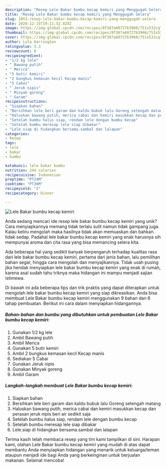 ```yaml
---
description: "Resep Lele Bakar bumbu kecap kemiri yang Menggugah Selera"
title: "Resep Lele Bakar bumbu kecap kemiri yang Menggugah Selera"
slug: 1053-resep-lele-bakar-bumbu-kecap-kemiri-yang-menggugah-selera
date: 2020-12-15T19:11:52.828Z
image: https://img-global.cpcdn.com/recipes/8f387a60727b3960/751x532cq70/lele-bakar-bumbu-kecap-kemiri-foto-resep-utama.jpg
thumbnail: https://img-global.cpcdn.com/recipes/8f387a60727b3960/751x532cq70/lele-bakar-bumbu-kecap-kemiri-foto-resep-utama.jpg
cover: https://img-global.cpcdn.com/recipes/8f387a60727b3960/751x532cq70/lele-bakar-bumbu-kecap-kemiri-foto-resep-utama.jpg
author: Lula Harrington
ratingvalue: 3.3
reviewcount: 8
recipeingredient:
- "1/2 kg lele"
- " Bawang putih"
- " Merica"
- "5 butir kemiri"
- "2 bungkus kemasan kecil Kecap manis"
- "5 Cabai"
- " Jeruk nipis"
- " Minyak goreng"
- " Garam"
recipeinstructions:
- "Siapkan bahan"
- "Bersihkan lele beri garam dan kaldu bubuk lalu Goreng setengah matang"
- "Haluskan bawang putih, merica cabai dan kemiri masukkan kecap dan perasan jeruk nipis beri air sedikit saja"
- "Setelah bumbu halus siap, rendam lele dengan bumbu kecap"
- "Setelah bumbu meresap lele siap dibakar"
- "Lele.siap di hidangkan bersama.sambal dan lalapan"
categories:
- Resep
tags:
- lele
- bakar
- bumbu

katakunci: lele bakar bumbu 
nutrition: 244 calories
recipecuisine: Indonesian
preptime: "PT24M"
cooktime: "PT36M"
recipeyield: "2"
recipecategory: Dinner

---
```



![Lele Bakar bumbu kecap kemiri](https://img-global.cpcdn.com/recipes/8f387a60727b3960/751x532cq70/lele-bakar-bumbu-kecap-kemiri-foto-resep-utama.jpg)

Anda sedang mencari ide resep lele bakar bumbu kecap kemiri yang unik? Cara menyiapkannya memang tidak terlalu sulit namun tidak gampang juga. Kalau keliru mengolah maka hasilnya tidak akan memuaskan dan bahkan tidak sedap. Padahal lele bakar bumbu kecap kemiri yang enak harusnya sih mempunyai aroma dan cita rasa yang bisa memancing selera kita.

Ada beberapa hal yang sedikit banyak berpengaruh terhadap kualitas rasa dari lele bakar bumbu kecap kemiri, pertama dari jenis bahan, lalu pemilihan bahan segar, hingga cara mengolah dan menyajikannya. Tidak usah pusing jika hendak menyiapkan lele bakar bumbu kecap kemiri yang enak di rumah, karena asal sudah tahu triknya maka hidangan ini mampu menjadi sajian istimewa.




Di bawah ini ada beberapa tips dan trik praktis yang dapat diterapkan untuk mengolah lele bakar bumbu kecap kemiri yang siap dikreasikan. Anda bisa membuat Lele Bakar bumbu kecap kemiri menggunakan 9 bahan dan 6 tahap pembuatan. Berikut ini cara dalam menyiapkan hidangannya.

<!--inarticleads1-->

##### Bahan-bahan dan bumbu yang dibutuhkan untuk pembuatan Lele Bakar bumbu kecap kemiri:

1. Gunakan 1/2 kg lele
1. Ambil  Bawang putih
1. Ambil  Merica
1. Gunakan 5 butir kemiri
1. Ambil 2 bungkus kemasan kecil Kecap manis
1. Sediakan 5 Cabai
1. Gunakan  Jeruk nipis
1. Gunakan  Minyak goreng
1. Ambil  Garam




<!--inarticleads2-->

##### Langkah-langkah membuat Lele Bakar bumbu kecap kemiri:

1. Siapkan bahan
1. Bersihkan lele beri garam dan kaldu bubuk lalu Goreng setengah matang
1. Haluskan bawang putih, merica cabai dan kemiri masukkan kecap dan perasan jeruk nipis beri air sedikit saja
1. Setelah bumbu halus siap, rendam lele dengan bumbu kecap
1. Setelah bumbu meresap lele siap dibakar
1. Lele.siap di hidangkan bersama.sambal dan lalapan




Terima kasih telah membaca resep yang tim kami tampilkan di sini. Harapan kami, olahan Lele Bakar bumbu kecap kemiri yang mudah di atas dapat membantu Anda menyiapkan hidangan yang menarik untuk keluarga/teman ataupun menjadi ide bagi Anda yang berkeinginan untuk berjualan makanan. Selamat mencoba!
